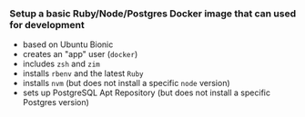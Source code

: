 ### Setup a basic Ruby/Node/Postgres Docker image that can used for development

 - based on Ubuntu Bionic
 - creates an "app" user (`docker`)
 - includes `zsh` and `zim`
 - installs `rbenv` and the latest `Ruby`
 - installs `nvm` (but does not install a specific `node` version)
 - sets up PostgreSQL Apt Repository (but does not install a specific Postgres version)
